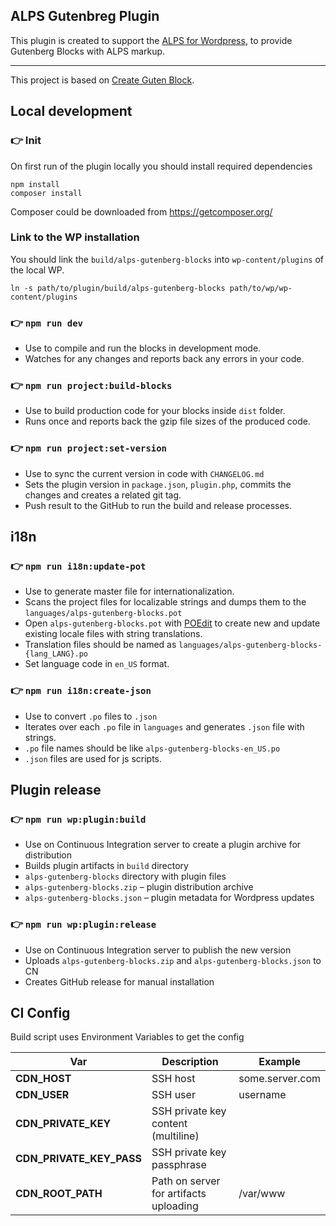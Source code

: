 ## ALPS Gutenbreg Plugin

This plugin is created to support the [ALPS for Wordpress](https://github.com/adventistchurch/alps-wordpress),
to provide Gutenberg Blocks with ALPS markup.

---

This project is based on [Create Guten Block](https://github.com/ahmadawais/create-guten-block).

## Local development

### 👉 Init
On first run of the plugin locally you should install required dependencies
```
npm install
composer install
```

Composer could be downloaded from https://getcomposer.org/

### Link to the WP installation
You should link the `build/alps-gutenberg-blocks` into `wp-content/plugins` of the local WP.

```
ln -s path/to/plugin/build/alps-gutenberg-blocks path/to/wp/wp-content/plugins
```

### 👉  `npm run dev`
- Use to compile and run the blocks in development mode.
- Watches for any changes and reports back any errors in your code.

### 👉  `npm run project:build-blocks`
- Use to build production code for your blocks inside `dist` folder.
- Runs once and reports back the gzip file sizes of the produced code.

### 👉  `npm run project:set-version`
- Use to sync the current version in code with `CHANGELOG.md`
- Sets the plugin version in `package.json`, `plugin.php`, commits the changes and creates a related git tag.
- Push result to the GitHub to run the build and release processes.

## i18n
### 👉  `npm run i18n:update-pot`
- Use to generate master file for internationalization.
- Scans the project files for localizable strings and dumps them to the `languages/alps-gutenberg-blocks.pot`
- Open `alps-gutenberg-blocks.pot` with [POEdit](https://poedit.net/) to create new and update existing locale files with string translations.
- Translation files should be named as `languages/alps-gutenberg-blocks-{lang_LANG}.po`
- Set language code in `en_US` format.

### 👉  `npm run i18n:create-json`
- Use to convert `.po` files to `.json`
- Iterates over each `.po` file in `languages` and generates `.json` file with strings.
- `.po` file names should be like `alps-gutenberg-blocks-en_US.po`
- `.json` files are used for js scripts.

## Plugin release
### 👉  `npm run wp:plugin:build`
- Use on Continuous Integration server to create a plugin archive for distribution
- Builds plugin artifacts in `build` directory
- `alps-gutenberg-blocks` directory with plugin files
- `alps-gutenberg-blocks.zip` – plugin distribution archive
- `alps-gutenberg-blocks.json` – plugin metadata for Wordpress updates

### 👉  `npm run wp:plugin:release`
- Use on Continuous Integration server to publish the new version
- Uploads `alps-gutenberg-blocks.zip` and `alps-gutenberg-blocks.json` to CN
- Creates GitHub release for manual installation

## CI Config
Build script uses Environment Variables to get the config

| Var | Description | Example |
|-----|-------------|---------|
|**CDN_HOST**| SSH host | some.server.com |
|**CDN_USER**| SSH user | username |
|**CDN_PRIVATE_KEY**| SSH private key content (multiline) |  |
|**CDN_PRIVATE_KEY_PASS**| SSH private key passphrase |  |
|**CDN_ROOT_PATH**| Path on server for artifacts uploading | /var/www |
